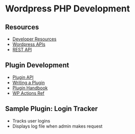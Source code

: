 # Wordpress PHP Development 

## Resources
- [Developer Resources](https://developer.wordpress.com/)
- [Wordpress APIs](https://codex.wordpress.org/WordPress_APIs)
- [REST API](http://v2.wp-api.org/)

## Plugin Development
- [Plugin API](https://codex.wordpress.org/Plugin_API)
- [Writing a Plugin](https://codex.wordpress.org/Writing_a_Plugin)
- [Plugin Handbook](https://developer.wordpress.org/plugins/)
- [WP Actions Ref](https://codex.wordpress.org/Plugin_API/Action_Reference)

## Sample Plugin: Login Tracker
- Tracks user logins
- Displays log file when admin makes request
